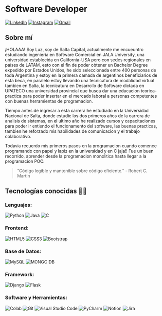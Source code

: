 # Software Developer

[![LinkedIn](https://img.shields.io/badge/LinkedIn-0077B5?style=for-the-badge&logo=linkedin&logoColor=white)](https://www.linkedin.com/in/luz-alcoba-0b7984250)
[![Instagram](https://img.shields.io/badge/Instagram-E4405F?style=for-the-badge&logo=instagram&logoColor=white)](https://www.instagram.com/luzalcoba_24/)
[![Gmail](https://img.shields.io/badge/Gmail-D14836?style=for-the-badge&logo=gmail&logoColor=white)](mailto:luzgalcoba25@gmail.com)

## Sobre mí

¡HOLAAA! Soy Luz, soy de Salta Capital, actualmente me encueuntro estudiando ingeniería en Software Comercial en JALA University, una universidad establecida en California-USA pero con sedes regionales en países de LATAM, esto con el fin de poder obtener un Bachelor Degree expedido por Estados Unidos, he sido seleccionada entre 400 personas de toda Argentina y estoy en la primera camada de argentinos beneficiarios de esta beca, en paralelo estoy llevando una tecnicatura de modalidad virtual tambien en Salta, la tecnicatura en Desarrollo de Software dictada en UPATECO una universidad provincial que busca dar una educacion teorica-practica para poder insertar en el mercado laboral a personas competentes con buenas herramientas de programacion. 

Tiempo antes de ingresar a esta carrera he estudiado en la Universidad Nacional de Salta, donde estudie los dos primeros años de la carrera de analisis de sistemas, en el ultimo año he realizado cursos y capacitaciones para poder ir entiendo el funcionamento del software, las buenas practicas, tambien he reforzado mis habilidades de comunicacion y el trabajo colaborativo.

Todavia recuerdo mis primeros pasos en la programacion cuando comence programando con papel y lapiz en la universidad y en C jaja!! Fue un buen recorrido, aprender desde la programacion monolitica hasta llegar a la programacion POO. 

>"Código legible y mantenible sobre código eficiente." - Robert C. Martin

## Tecnologías conocidas 🧑‍💻

### Lenguajes:
![Python](https://img.shields.io/badge/Python-3776AB?style=for-the-badge&logo=python&logoColor=white)
![Java](https://img.shields.io/badge/Java-007396?style=for-the-badge&logo=java&logoColor=white)
![C](https://img.shields.io/badge/C-A8B9CC?style=for-the-badge&logo=c&logoColor=white)

### Frontend:
![HTML5](https://img.shields.io/badge/HTML5-E34F26?style=for-the-badge&logo=html5&logoColor=white)
![CSS3](https://img.shields.io/badge/CSS3-1572B6?style=for-the-badge&logo=css3&logoColor=white)
![Bootstrap](https://img.shields.io/badge/Bootstrap-563D7C?style=for-the-badge&logo=bootstrap&logoColor=white)

### Base de Datos:
![MySQL](https://img.shields.io/badge/MySQL-4479A1?style=for-the-badge&logo=mysql&logoColor=white)
![MONGO DB](https://upload.wikimedia.org/wikipedia/commons/thumb/9/93/MongoDB_Logo.svg/280px-MongoDB_Logo.svg.png)


### Framework:
![Django](https://img.shields.io/badge/Django-092E20?style=for-the-badge&logo=django&logoColor=white)
![Flask](https://img.shields.io/badge/Flask-000000?style=for-the-badge&logo=flask&logoColor=white)

### Software y Herramientas:
![Colab](https://img.shields.io/badge/Colab-F9AB00?style=for-the-badge&logo=googlecolab&logoColor=white)
![Git](https://img.shields.io/badge/Git-F05032?style=for-the-badge&logo=git&logoColor=white)
![Visual Studio Code](https://img.shields.io/badge/Visual_Studio_Code-0078D4?style=for-the-badge&logo=visual%20studio%20code&logoColor=white)
![PyCharm](https://img.shields.io/badge/PyCharm-000000?style=for-the-badge&logo=pycharm&logoColor=white)
![Notion](https://img.shields.io/badge/Notion-000000?style=for-the-badge&logo=notion&logoColor=white)
![Jira](https://img.shields.io/badge/Jira-0052CC?style=for-the-badge&logo=jira&logoColor=white)
